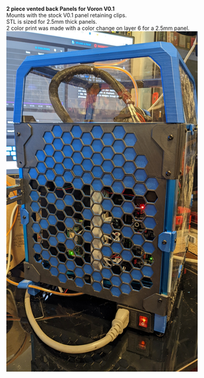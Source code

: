 **2 piece vented back Panels for Voron V0.1**       
Mounts with the stock V0.1 panel retaining clips.      
STL is sized for 2.5mm thick panels.     
2 color print was made with a color change on layer 6 for a 2.5mm panel. 
![Printed part](./Images/PXL_20220621_145343681.jpg)
